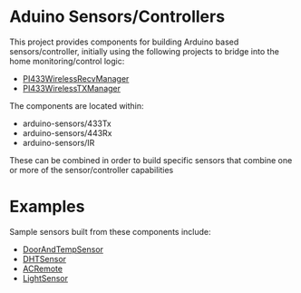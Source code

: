 # Aduino Sensors/Controllers

This project provides components for building Arduino based
sensors/controller, initially using the following projects
to bridge into the home monitoring/control logic:

* [PI433WirelessRecvManager](https://github.com/mhdawson/PI433WirelessRecvManager)
* [PI433WirelessTXManager](https://github.com/mhdawson/PI433WirelessTXManager)

The components are located within:

* arduino-sensors/433Tx
* arduino-sensors/443Rx
* arduino-sensors/IR

These can be combined in order to build specific sensors that combine
one or more of the sensor/controller capabilities

# Examples

Sample sensors built from these components include:

* [DoorAndTempSensor](https://github.com/mhdawson/arduino-sensors/tree/master/DoorAndTempSensor)
* [DHTSensor](https://github.com/mhdawson/arduino-sensors/tree/master/DHTSensor)
* [ACRemote](https://github.com/mhdawson/arduino-sensors/tree/master/ACRemote)
* [LightSensor](https://github.com/mhdawson/arduino-sensors/tree/master/LightSensor)



